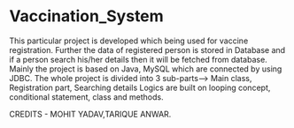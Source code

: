 # Vaccination_System
This particular project is developed which being used for vaccine registration. Further the data of registered person is stored in Database and 
if a person search his/her details then it will be fetched from database.
Mainly the project is based on Java, MySQL which are connected by using JDBC.
The whole project is divided into 3 sub-parts--> Main class, Registration part, Searching details
Logics are built on looping concept, conditional statement, class and methods.


CREDITS - MOHIT YADAV,TARIQUE ANWAR.
